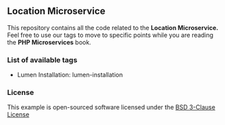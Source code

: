 ## Location Microservice

This repository contains all the code related to the **Location Microservice.** Feel free to use our tags to move to specific 
points while you are reading the **PHP Microservices** book.

### List of available tags

* Lumen Installation: lumen-installation

### License

This example is open-sourced software licensed under the [BSD 3-Clause License](https://opensource.org/licenses/BSD-3-Clause)
